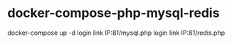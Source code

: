 # docker-compose-php-mysql-redis
docker-compose up -d
login link IP:81/mysql.php 
login link IP:81/redis.php
